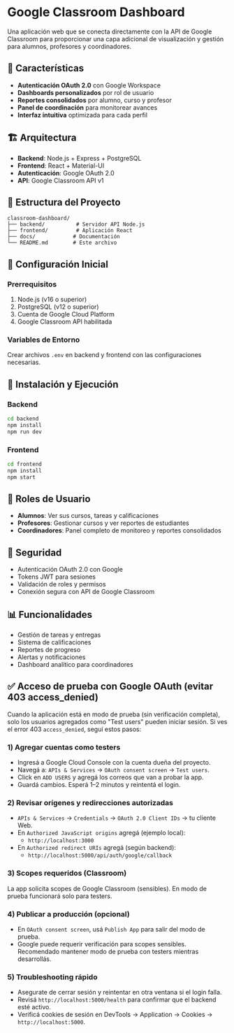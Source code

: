 # Google Classroom Dashboard

Una aplicación web que se conecta directamente con la API de Google Classroom para proporcionar una capa adicional de visualización y gestión para alumnos, profesores y coordinadores.

## 🚀 Características

- **Autenticación OAuth 2.0** con Google Workspace
- **Dashboards personalizados** por rol de usuario
- **Reportes consolidados** por alumno, curso y profesor
- **Panel de coordinación** para monitorear avances
- **Interfaz intuitiva** optimizada para cada perfil

## 🏗️ Arquitectura

- **Backend**: Node.js + Express + PostgreSQL
- **Frontend**: React + Material-UI
- **Autenticación**: Google OAuth 2.0
- **API**: Google Classroom API v1

## 📁 Estructura del Proyecto

```
classroom-dashboard/
├── backend/          # Servidor API Node.js
├── frontend/         # Aplicación React
├── docs/            # Documentación
└── README.md        # Este archivo
```

## 🔧 Configuración Inicial

### Prerrequisitos

1. Node.js (v16 o superior)
2. PostgreSQL (v12 o superior)
3. Cuenta de Google Cloud Platform
4. Google Classroom API habilitada

### Variables de Entorno

Crear archivos `.env` en backend y frontend con las configuraciones necesarias.

## 🚀 Instalación y Ejecución

### Backend
```bash
cd backend
npm install
npm run dev
```

### Frontend
```bash
cd frontend
npm install
npm start
```

## 👥 Roles de Usuario

- **Alumnos**: Ver sus cursos, tareas y calificaciones
- **Profesores**: Gestionar cursos y ver reportes de estudiantes
- **Coordinadores**: Panel completo de monitoreo y reportes consolidados

## 🔐 Seguridad

- Autenticación OAuth 2.0 con Google
- Tokens JWT para sesiones
- Validación de roles y permisos
- Conexión segura con API de Google Classroom

## 📊 Funcionalidades

- Gestión de tareas y entregas
- Sistema de calificaciones
- Reportes de progreso
- Alertas y notificaciones
- Dashboard analítico para coordinadores

## ✅ Acceso de prueba con Google OAuth (evitar 403 access_denied)

Cuando la aplicación está en modo de prueba (sin verificación completa), solo los usuarios agregados como "Test users" pueden iniciar sesión. Si ves el error 403 `access_denied`, seguí estos pasos:

### 1) Agregar cuentas como testers
- Ingresá a Google Cloud Console con la cuenta dueña del proyecto.
- Navegá a: `APIs & Services` → `OAuth consent screen` → `Test users`.
- Click en `ADD USERS` y agregá los correos que van a probar la app.
- Guardá cambios. Esperá 1–2 minutos y reintentá el login.

### 2) Revisar orígenes y redirecciones autorizadas
- `APIs & Services` → `Credentials` → `OAuth 2.0 Client IDs` → tu cliente Web.
- En `Authorized JavaScript origins` agregá (ejemplo local):
  - `http://localhost:3000`
- En `Authorized redirect URIs` agregá (según backend):
  - `http://localhost:5000/api/auth/google/callback`

### 3) Scopes requeridos (Classroom)
La app solicita scopes de Google Classroom (sensibles). En modo de prueba funcionará solo para testers.

### 4) Publicar a producción (opcional)
- En `OAuth consent screen`, usá `Publish App` para salir del modo de prueba.
- Google puede requerir verificación para scopes sensibles. Recomendado mantener modo de prueba con testers mientras desarrollás.

### 5) Troubleshooting rápido
- Asegurate de cerrar sesión y reintentar en otra ventana si el login falla.
- Revisá `http://localhost:5000/health` para confirmar que el backend esté activo.
- Verificá cookies de sesión en DevTools → Application → Cookies → `http://localhost:5000`.
